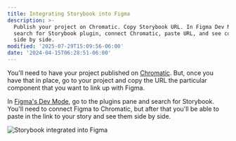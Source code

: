 ```yaml
---
title: Integrating Storybook into Figma
description: >-
  Publish your project on Chromatic. Copy Storybook URL. In Figma Dev Mode,
  search for Storybook plugin, connect Chromatic, paste URL, and see components
  side by side.
modified: '2025-07-29T15:09:56-06:00'
date: '2024-04-15T06:28:51-06:00'
---
```


You'll need to have your project published on [Chromatic](visual-tests.md). But, once you have that in place, go to your project and copy the URL the particular component that you want to link up with Figma.

In [Figma's Dev Mode](../figma/dev-mode.md), go to the plugins pane and search for Storybook. You'll need to connect Figma to Chromatic, but after that you'll be able to paste in the link to your story and see them side by side.

![Storybook integrated into Figma](assets/storybook-integrated-into-figma.png)
